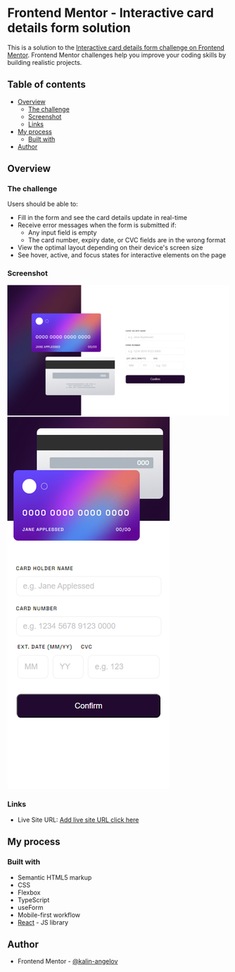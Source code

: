 # Frontend Mentor - Interactive card details form solution

This is a solution to the [Interactive card details form challenge on Frontend Mentor](https://www.frontendmentor.io/challenges/interactive-card-details-form-XpS8cKZDWw). Frontend Mentor challenges help you improve your coding skills by building realistic projects. 

## Table of contents

- [Overview](#overview)
  - [The challenge](#the-challenge)
  - [Screenshot](#screenshot)
  - [Links](#links)
- [My process](#my-process)
  - [Built with](#built-with)
- [Author](#author)


## Overview

### The challenge

Users should be able to:

- Fill in the form and see the card details update in real-time
- Receive error messages when the form is submitted if:
  - Any input field is empty
  - The card number, expiry date, or CVC fields are in the wrong format
- View the optimal layout depending on their device's screen size
- See hover, active, and focus states for interactive elements on the page

### Screenshot

![Desktop screenshot](./public/screenshot/screenshot%20-1.png)
![Mobile screenshot](./public/screenshot/screenshot%20-2.png)

### Links

- Live Site URL: [Add live site URL click here](https://fm-multi-step-form-six.vercel.app/)

## My process

### Built with

- Semantic HTML5 markup
- CSS
- Flexbox
- TypeScript
- useForm
- Mobile-first workflow
- [React](https://reactjs.org/) - JS library

## Author

- Frontend Mentor - [@kalin-angelov](https://www.frontendmentor.io/profile/kalin-angelov)
